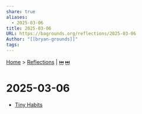 ```yaml
---
share: true
aliases:
  - 2025-03-06
title: 2025-03-06
URL: https://bagrounds.org/reflections/2025-03-06
Author: "[[bryan-grounds]]"
tags: 
---
```

[Home](../index.md) > [Reflections](./index.md) | [⏮️](./2025-03-05.md) [⏭️](./2025-03-07.md)  
# 2025-03-06  
- [Tiny Habits](../books/tiny-habits.md)  
